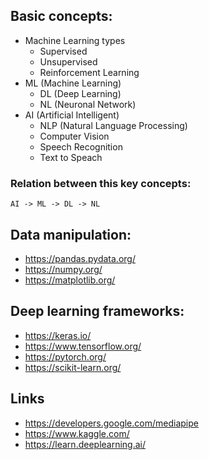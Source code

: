 ## Basic concepts:
- Machine Learning types
    - Supervised
    - Unsupervised
    - Reinforcement Learning
- ML (Machine Learning)
    - DL (Deep Learning)
    - NL (Neuronal Network)
- AI (Artificial Intelligent)
    - NLP (Natural Language Processing)
    - Computer Vision
    - Speech Recognition
    - Text to Speach

### Relation between this key concepts:
```code
AI -> ML -> DL -> NL
```

## Data manipulation:
- https://pandas.pydata.org/
- https://numpy.org/
- https://matplotlib.org/

## Deep learning frameworks:
- https://keras.io/
- https://www.tensorflow.org/
- https://pytorch.org/
- https://scikit-learn.org/

## Links
- https://developers.google.com/mediapipe
- https://www.kaggle.com/
- https://learn.deeplearning.ai/